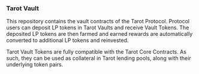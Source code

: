 ### Tarot Vault

This repository contains the vault contracts of the Tarot Protocol. Protocol users can deposit LP tokens in Tarot Vaults and receive Vault Tokens. The deposited LP tokens are then farmed and earned rewards are automatically converted to additional LP tokens and reinvested.

Tarot Vault Tokens are fully compatible with the Tarot Core Contracts. As such, they can be used as collateral in Tarot lending pools, along with their underlying token pairs.
